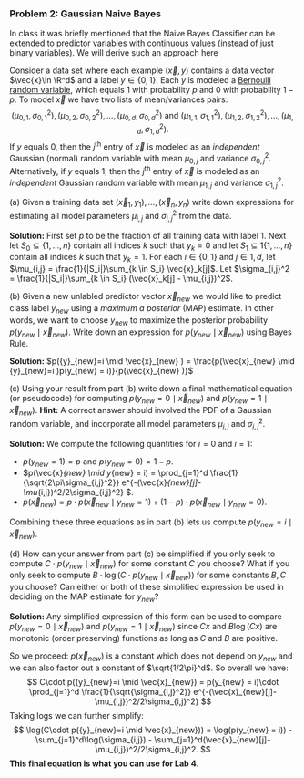 ### Problem 2: Gaussian Naive Bayes
In class it was briefly mentioned that the Naive Bayes Classifier can be extended to predictor variables with continuous values (instead of just binary variables). We will derive such an approach here

Consider a data set where each example $(\vec{x},y)$ contains a data vector $\vec{x}\in \R^d$ and a label $y\in \{0,1\}$. Each $y$ is modeled a [Bernoulli random variable](https://en.wikipedia.org/wiki/Bernoulli_distribution), which equals $1$ with probability $p$ and $0$ with probability $1-p$. To model $\vec{x}$ we have two lists of mean/variances pairs: 
$$
(\mu_{0,1}, \sigma_{0,1}^2), (\mu_{0,2}, \sigma_{0,2}^2), \ldots, (\mu_{0,d}, \sigma_{0,d}^2) \text{ and } (\mu_{1,1}, \sigma_{1,1}^2), (\mu_{1,2}, \sigma_{1,2}^2), \ldots, (\mu_{1,d}, \sigma_{1,d}^2).
$$
If $y$ equals $0$, then the $j^\text{th}$ entry of $\vec{x}$ is modeled as an *independent* Gaussian (normal) random variable with mean $\mu_{0,j}$ and variance $\sigma_{0,j}^2$. Alternatively, if $y$ equals $1$, then the $j^\text{th}$ entry of $\vec{x}$ is modeled as an *independent*  Gaussian random variable with mean $\mu_{1,j}$ and variance $\sigma_{1,j}^2$.

(a) Given a training data set $(\vec{x}_1,y_1), \ldots, (\vec{x}_n,y_n)$ write down expressions for estimating all model parameters $\mu_{i,j}$ and  $\sigma_{i,j}^2$ from the data.

**Solution:** First set $p$ to be the fraction of all training data with label $1$.  Next let $S_0\subseteq \{1,\ldots, n\}$ contain all indices $k$ such that $y_k = 0$ and let $S_1\subseteq 1\{1,\ldots, n\}$ contain all indices $k$ such that $y_k = 1$. 
For each $i\in \{0,1\}$ and $j\in 1,d$, let $\mu_{i,j} = \frac{1}{|S_i|}\sum_{k \in S_i} \vec{x}_k[j]$. Let $\sigma_{i,j}^2 = \frac{1}{|S_i|}\sum_{k \in S_i} (\vec{x}_k[j] - \mu_{i,j})^2$.

(b) Given a new unlabled predictor vector $\vec{x}_{new}$ we would like to predict class label ${y}_{new}$ using a *maximum a posterior* (MAP) estimate. In other words, we want to choose ${y}_{new}$ to maximize the posterior probability $p({y}_{new} \mid \vec{x}_{new} )$. Write down an expression for $p({y}_{new} \mid \vec{x}_{new} )$ using Bayes Rule.

**Solution:** $p({y}_{new}=i \mid \vec{x}_{new} ) = \frac{p(\vec{x}_{new}  \mid {y}_{new}=i )p(y_{new} = i)}{p(\vec{x}_{new} )}$

(c) Using your result from part (b) write down a final mathematical equation (or pseudocode) for computing $p({y}_{new}=0\mid \vec{x}_{new} )$ and $p({y}_{new}=1\mid \vec{x}_{new})$. **Hint:** A correct answer should involved the PDF of a Gaussian random variable, and incorporate all model parameters $\mu_{i,j}$ and  $\sigma_{i,j}^2$.

**Solution:** We compute the following quantities for $i =0$ and $i=1$:

*  $p(y_{new} = 1) = p$ and $p(y_{new} = 0) = 1-p$.
* $p(\vec{x}_{new}  \mid y_{new} = i) = \prod_{j=1}^d \frac{1}{\sqrt{2\pi\sigma_{i,j}^2}} e^{-(\vec{x}_{new}[j]- \mu_{i,j})^2/2\sigma_{i,j}^2} $.
* $p(\vec{x}_{new}) = p\cdot p(\vec{x}_{new}  \mid y_{new} = 1) + (1-p)\cdot p(\vec{x}_{new}  \mid y_{new} = 0)$.

Combining these three equations as in part (b) lets us compute $p({y}_{new}=i \mid \vec{x}_{new})$. 

(d) How can your answer from part (c) be simplified if you only seek to compute $C\cdot p({y}_{new}\mid \vec{x}_{new} )$ for some constant $C$ you choose? What if you only seek to compute $B\cdot\log\left(C\cdot p({y}_{new} \mid \vec{x}_{new} )\right)$ for some constants $B,C$ you choose? Can either or both of these simplified expression be used in deciding on the MAP estimate for $y_{new}$?

**Solution:** Any simplified expression of this form can be used to compare $p({y}_{new}=0 \mid \vec{x}_{new})$ and $p({y}_{new}=1 \mid \vec{x}_{new})$ since $Cx$ and $B\log(Cx)$ are monotonic (order preserving) functions as long as $C$ and $B$ are positive.

So we proceed: $p(\vec{x}_{new})$ is a constant which does not depend on $y_{new}$ and we can also factor out a constant of $\sqrt{1/2\pi}^d$. So overall we have:
$$
C\cdot p({y}_{new}=i \mid \vec{x}_{new}) = p(y_{new} = i)\cdot \prod_{j=1}^d \frac{1}{\sqrt{\sigma_{i,j}^2}} e^{-(\vec{x}_{new}[j]- \mu_{i,j})^2/2\sigma_{i,j}^2}
$$
Taking logs we can further simplify:
$$
\log(C\cdot p({y}_{new}=i \mid \vec{x}_{new})) = \log(p(y_{new} = i)) - \sum_{j=1}^d\log(\sigma_{i,j}) - \sum_{j=1}^d(\vec{x}_{new}[j]- \mu_{i,j})^2/2\sigma_{i,j}^2.
$$
**This final equation is what you can use for Lab 4**. 

